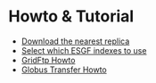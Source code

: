 # Howto & Tutorial

* [Download the nearest replica](download_nearest_replica.md)
* [Select which ESGF indexes to use](select_indexes.md)
* [GridFtp Howto](gridftp.md)
* [Globus Transfer Howto](globustransfer.md)
